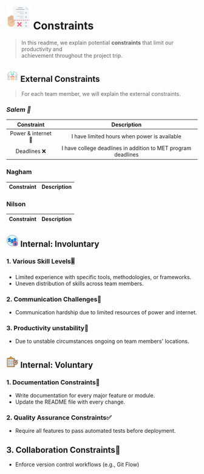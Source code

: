 # ![Alt Text](../assets/task-planner.png)  Constraints

> In this readme, we explain potential **constraints** that limit our productivity and\
> achievement throughout the project trip.

## ![Alt Text](../assets/outdoor.png) External Constraints

> For each team member, we will explain the external constraints.

### _Salem 👀_

| Constraint | Description |
|:------:|:-------:|
| Power & internet 🛜 | I have limited hours when power is available|
| Deadlines ❌ | I have college deadlines in addition to MET program deadlines|

### Nagham

| Constraint | Description |
|:------:|:-------:|

### Nilson

| Constraint | Description |
|:------:|:-------:|

## ![indoor](../assets/limited-access.png) Internal: Involuntary

<!--
  constraints that come from within your team, and you have no control over:
  - each of your individual skill levels
  - amount of time available to work on the project
-->
### 1. Various Skill Levels🎚️

- Limited experience with specific tools, methodologies, or frameworks.
- Uneven distribution of skills across team members.
  
### 2. Communication Challenges💬

- Communication hardship due to limited resources of power and internet.

### 3. Productivity unstability🦥

- Due to unstable circumstances ongoing on team members' locations.

## ![indoor](../assets/scope.png)  Internal: Voluntary

### 1. Documentation Constraints📝

- Write documentation for every major feature or module.
- Update the README file with every change.

### 2. Quality Assurance Constraints✅

- Require all features to pass automated tests before deployment.

## 3. Collaboration Constraints🚀

- Enforce version control workflows (e.g., Git Flow)
